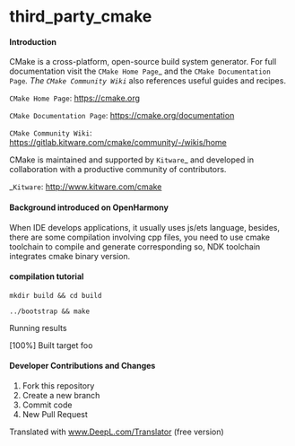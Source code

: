# third_party_cmake

#### Introduction
CMake is a cross-platform, open-source build system generator.
For full documentation visit the `CMake Home Page`_ and the
`CMake Documentation Page`_. The `CMake Community Wiki`_ also
references useful guides and recipes.

`CMake Home Page`: https://cmake.org

`CMake Documentation Page`: https://cmake.org/documentation

`CMake Community Wiki`: https://gitlab.kitware.com/cmake/community/-/wikis/home

CMake is maintained and supported by `Kitware`_ and developed in
collaboration with a productive community of contributors.

_`Kitware`: http://www.kitware.com/cmake


#### Background introduced on OpenHarmony
When IDE develops applications, it usually uses js/ets language, besides, there are some compilation involving cpp files, you need to use cmake toolchain to compile and generate corresponding so, NDK toolchain integrates cmake binary version.


#### compilation tutorial
```
mkdir build && cd build

../bootstrap && make
``` 

Running results

[100%] Built target foo
#### Developer Contributions and Changes

1. Fork this repository
2. Create a new branch
3. Commit code
4. New Pull Request

Translated with www.DeepL.com/Translator (free version)
